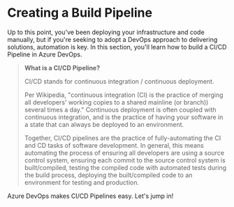 # Creating a Build Pipeline

Up to this point, you've been deploying your infrastructure and code manually, but if you're seeking to adopt a DevOps approach to delivering solutions, automation is key. In this section, you'll learn how to build a CI/CD Pipeline in Azure DevOps. 

> **What is a CI/CD Pipeline?**
>
> CI/CD stands for continuous integration / continuous deployment. 
>
> Per Wikipedia, "continuous integration (CI) is the practice of merging all developers' working copies to a shared mainline (or branch)) several times a day." Continuous deployment is often coupled with continuous integration, and is the practice of having your software in a state that can always be deployed to an environment.
>
> Together, CI/CD pipelines are the practice of fully-automating the CI and CD tasks of software development. In general, this means automating the process of ensuring all developers are using a source control system, ensuring each commit to the source control system is built/compiled, testing the compiled code with automated tests during the build process, deploying the built/compiled code to an environment for testing and production.

Azure DevOps makes CI/CD Pipelines easy. Let's jump in!